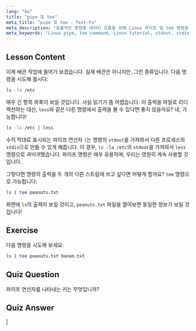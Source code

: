 ```yaml
---
lang: "ko"
title: "pipe 및 tee"
meta_title: "pipe 및 tee - Text-Fu"
meta_description: "효율적인 명령줄 데이터 흐름을 위해 Linux 파이프 및 tee 명령을 배우세요. stdout, stdin 및 파일 출력을 이해하세요. Linux 기술을 향상시키세요!"
meta_keywords: "Linux pipe, tee command, Linux tutorial, stdout, stdin, beginner Linux, command line, Linux guide"
---
```


## Lesson Content

이제 배관 작업에 들어가 보겠습니다. 실제 배관은 아니지만, 그런 종류입니다. 다음 명령을 시도해 봅시다:

```bash
ls -la /etc
```

매우 긴 항목 목록이 보일 것입니다. 사실 읽기가 좀 어렵습니다. 이 출력을 파일로 리디렉션하는 대신, `less`와 같은 다른 명령에서 출력을 볼 수 있다면 좋지 않을까요? 네, 가능합니다!

```bash
ls -la /etc | less
```

수직 막대로 표시되는 파이프 연산자 `|`는 명령의 `stdout`을 가져와서 다른 프로세스의 `stdin`으로 만들 수 있게 해줍니다. 이 경우, `ls -la /etc`의 `stdout`을 가져와서 `less` 명령으로 *파이프*했습니다. 파이프 명령은 매우 유용하며, 우리는 영원히 계속 사용할 것입니다.

그렇다면 명령의 출력을 두 개의 다른 스트림에 쓰고 싶다면 어떻게 할까요? `tee` 명령으로 가능합니다:

```bash
ls | tee peanuts.txt
```

화면에 `ls`의 출력이 보일 것이고, `peanuts.txt` 파일을 열어보면 동일한 정보가 보일 것입니다!

## Exercise

다음 명령을 시도해 보세요:

```bash
ls | tee peanuts.txt banan.txt
```

## Quiz Question

파이프 연산자를 나타내는 키는 무엇입니까?

## Quiz Answer

|
